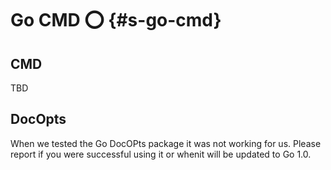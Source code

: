# Go CMD :o: {#s-go-cmd}

## CMD

TBD

## DocOpts

When we tested the Go DocOPts package it was not working for us. Please report if you were successful using it or whenit will be updated to Go 1.0.

